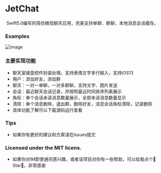 # JetChat
 Swift5.0编写的简仿微信聊天应用，完美支持单聊、群聊、本地消息会话缓存。

 ### Examples
![image](https://github.com/tanagile/JetChat/blob/master/FSFurnitureStore/ScreenShot/JetChat.gif)

### 主要实现功能
* 聊天室键盘控件封装处理，支持表情文字多行输入，支持iOS13
* 用户：添加好友，添加群
* 聊天：一对一单聊，一对多群聊，支持文字、图片发送
* 会话：最近聊天会话记录，并按照最近时间排序列表展示
* 角标：单个会话未读消息数量展示，全部未读消息数量显示
* 清除：单个消息删除，退出群，删除好友，消息会话角标清除，记录删除
* 具体功能了解可以下载源码运行查看

### Tips
* 如果你有更好的建议和方案请在lssues提交

### Licensed under the MIT licens.
* 如果你对IM即使通讯感兴趣，或者该项目对你有一些帮助，可以给我点个🌟Star🌟，非常感谢<br>
